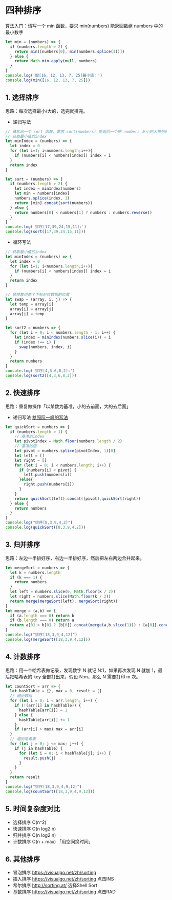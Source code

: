 # 四种排序
算法入门：请写一个 min 函数，要求 min(numbers) 能返回数组 numbers 中的最小数字  
```javascript
let min = (numbers) => {
  if (numbers.length > 2) {
    return min([numbers[0], min(numbers.splice(1))])
  } else {
    return Math.min.apply(null, numbers)
  }
}
console.log('取[16, 12, 13, 7, 25]最小值：')
console.log(min([16, 12, 13, 7, 25]))
```
## 1. 选择排序
思路：每次选择最小/大的，选完就排完。
* 递归写法
```javascript
// 请写出一个 sort 函数，要求 sort(numbers) 能返回一个把 numbers 从小到大排列的数组
// 获取最小值的index
let minIndex = (numbers) => {
  let index = 0
  for (let i=1; i<numbers.length;i++){
    if (numbers[i] < numbers[index]) index = i
  }
  return index
}

let sort = (numbers) => {
  if (numbers.length > 2) {
    let index = minIndex(numbers)
    let min = numbers[index]
    numbers.splice(index, 1)
    return [min].concat(sort(numbers))
  } else {
    return numbers[0] < numbers[1] ? numbers : numbers.reverse()
  }
}
console.log('排序[17,39,24,15,11]:')
console.log(sort([17,39,24,15,11]))
```
* 循环写法
```javascript
// 获取最小值的index
let minIndex = (numbers) => {
  let index = 0
  for (let i=1; i<numbers.length;i++){
    if (numbers[i] < numbers[index]) index = i
  }
  return index
}

// 替换数组两个下标对应数据的位置
let swap = (array, i, j) => {
  let temp = array[i]
  array[i] = array[j]
  array[j] = temp
}

let sort2 = numbers => {
  for (let i = 0; i < numbers.length - 1; i++) {
    let index = minIndex(numbers.slice(i)) + i
    if (index !== i) {
      swap(numbers, index, i)
    }
  }
  return numbers
}
console.log('排序[4,3,6,8,2]:')
console.log(sort2([4,3,6,8,2]))
```
## 2. 快速排序
思路：重复做操作「以某数为基准，小的去前面，大的去后面」   
* 递归写法 [参照阮一峰的写法](http://www.ruanyifeng.com/blog/2011/04/quicksort_in_javascript.html)
```javascript
let quickSort = numbers => {
  if (numbers.length > 1) {
    // 基准的index
    let pivotIndex = Math.floor(numbers.length / 2)
    // 基准的值
    let pivot = numbers.splice(pivotIndex, 1)[0]
    let left = []
    let right = []
    for (let i = 0; i < numbers.length; i++) {
      if (numbers[i] < pivot) {
        left.push(numbers[i])
      }else{
        right.push(numbers[i])
      }
    }
    return quickSort(left).concat([pivot],quickSort(right))
  } else {
    return numbers
  }
}
console.log("排序[8,3,9,4,2]")
console.log(quickSort([8,3,9,4,2]))
```
## 3. 归并排序
思路：左边一半排好序，右边一半排好序，然后把左右两边合并起来。
```javascript
let mergeSort = numbers => {
  let k = numbers.length
  if (k === 1) {
    return numbers
  }
  let left = numbers.slice(0, Math.floor(k / 2))
  let right = numbers.slice(Math.floor(k / 2))
  return merge(mergeSort(left), mergeSort(right))
}
let merge = (a,b) => {
  if (a.length === 0) return b
  if (b.length === 0) return a
  return a[0] > b[0] ? [b[0]].concat(merge(a,b.slice(1))) : [a[0]].concat(merge(a.slice(1),b))
}
console.log("排序[18,3,9,4,12]")
console.log(mergeSort([18,3,9,4,12]))
```
## 4. 计数排序
思路：用一个哈希表做记录，发现数字 N 就记 N:1，如果再次发现 N 就加 1，最后把哈希表的 key 全部打出来，假设 N:m，那么 N 需要打印 m 次。
```javascript
let countSort = arr => {
  let hashTable = {}, max = 0, result = []
  // 遍历数组
  for (let i = 0; i < arr.length; i++) {
    if (!(arr[i] in hashTable)) {
      hashTable[arr[i]] = 1
    } else {
      hashTable[arr[i]] += 1
    }
    if (arr[i] > max) max = arr[i]
  }
  // 遍历哈希表
  for (let j = 0; j <= max; j++) {
    if (j in hashTable) {
      for (let i = 0; i < hashTable[j]; i++) {
        result.push(j)
      }
    }
  }
  return result
}
console.log("排序[18,3,9,4,9,12]")
console.log(countSort([18,3,9,4,9,12]))
```
## 5. 时间复杂度对比
* 选择排序 O(n^2)
* 快速排序 O(n log2 n)
* 归并排序 O(n log2 n)
* 计数排序 O(n + max) 「用空间换时间」

## 6. 其他排序
* 冒泡排序 https://visualgo.net/zh/sorting
* 插入排序 https://visualgo.net/zh/sorting 点击INS
* 希尔排序 http://sorting.at/ 选择Shell Sort
* 基数排序 https://visualgo.net/zh/sorting 点击RAD

